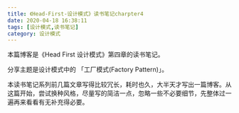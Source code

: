 ```yaml
---
title: 《Head-First-设计模式》读书笔记charpter4
date: 2020-04-18 16:38:11
tags: [设计模式,读书笔记]
category: 设计模式 
---
```


本篇博客是《Head First 设计模式》第四章的读书笔记。

分享主题是设计模式中的 「工厂模式(Factory Pattern)」。

本读书笔记系列前几篇文章写得比较冗长，耗时也久，大半天才写出一篇博客。从这篇开始，尝试换种风格，尽量写的简洁一点，忽略一些不必要细节，先整体过一遍再来看看有无补充得必要。





